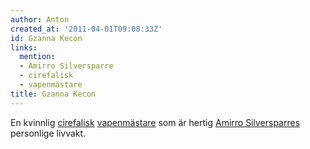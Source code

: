 ```yaml
---
author: Anton
created_at: '2011-04-01T09:08:33Z'
id: Gzanna Kecon
links:
  mention:
  - Amirro Silversparre
  - cirefalisk
  - vapenmästare
title: Gzanna Kecon
---
```


En kvinnlig [cirefalisk][] [vapenmästare] som är hertig [Amirro Silversparres] personlige livvakt.

  [cirefalisk]: cirefalisk
  [vapenmästare]: vapenmästare
  [Amirro Silversparres]: Amirro_Silversparre

